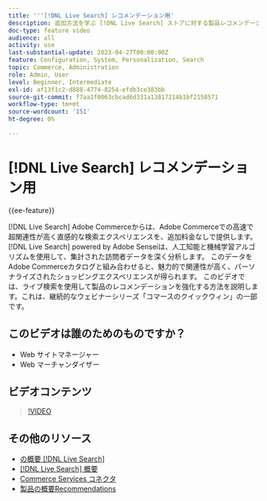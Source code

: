```yaml
---
title: '''[!DNL Live Search] レコメンデーション用'
description: 追加方法を学ぶ [!DNL Live Search] ストアに対する製品レコメンデーションを活用し、非常に魅力的で関連性が高く、パーソナライズされたショッピングエクスペリエンスを生み出すために使用します。
doc-type: feature video
audience: all
activity: use
last-substantial-update: 2023-04-27T00:00:00Z
feature: Configuration, System, Personalization, Search
topic: Commerce, Administration
role: Admin, User
level: Beginner, Intermediate
exl-id: af13f1c2-d888-4774-8254-efdb3ce383bb
source-git-commit: f7aa1f0063cbcad6d331a13817214b1bf2158571
workflow-type: tm+mt
source-wordcount: '151'
ht-degree: 0%

---
```


# [!DNL Live Search] レコメンデーション用

{{ee-feature}}

[!DNL Live Search] Adobe Commerceからは、Adobe Commerceでの高速で超関連性が高く直感的な検索エクスペリエンスを、追加料金なしで提供します。 [!DNL Live Search] powered by Adobe Senseiは、人工知能と機械学習アルゴリズムを使用して、集計された訪問者データを深く分析します。 このデータをAdobe Commerceカタログと組み合わせると、魅力的で関連性が高く、パーソナライズされたショッピングエクスペリエンスが得られます。 このビデオでは、ライブ検索を使用して製品のレコメンデーションを強化する方法を説明します。これは、継続的なウェビナーシリーズ「コマースのクイックウィン」の一部です。

## このビデオは誰のためのものですか？

- Web サイトマネージャー
- Web マーチャンダイザー

## ビデオコンテンツ

>[!VIDEO](https://video.tv.adobe.com/v/3412586?quality=12&learn=on)


## その他のリソース

- [の概要 [!DNL Live Search]](https://experienceleague.adobe.com/docs/commerce-learn/tutorials/marketing/live-search.html)
- [[!DNL Live Search] 概要](https://experienceleague.adobe.com/docs/commerce-merchant-services/live-search/overview.html)
- [Commerce Services コネクタ](https://experienceleague.adobe.com/docs/commerce-merchant-services/user-guides/integration-services/saas.html)
- [製品の概要Recommendations](https://experienceleague.adobe.com/docs/commerce-merchant-services/product-recommendations/overview.html)
